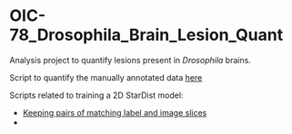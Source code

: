 # OIC-78_Drosophila_Brain_Lesion_Quant
Analysis project to quantify lesions present in *Drosophila* brains.

Script to quantify the manually annotated data [here](/Analysis_Scripts/Lesion_Quantification.ipynb)

Scripts related to training a 2D StarDist model:
- [Keeping pairs of matching label and image slices](/Analysis_Scripts/CheckingListsofFilesForMatchingPairs.ipynb)
-  